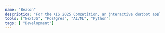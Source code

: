 ```yaml
---
name: "Beacon"
description: "For the AIS 2025 Competition, an interactive chatbot application allowing users to chat with LLMs like ChatGPT to resolve IT issues, submit Jira tickets, recommend and execute allowlisted actions via SSH, schedule tasks, and continuously learn from its interactions via AutoML"
tools: ["NextJS", "Postgres", "AI/ML", "Python"]
tags: [ "Development"]
---
```

